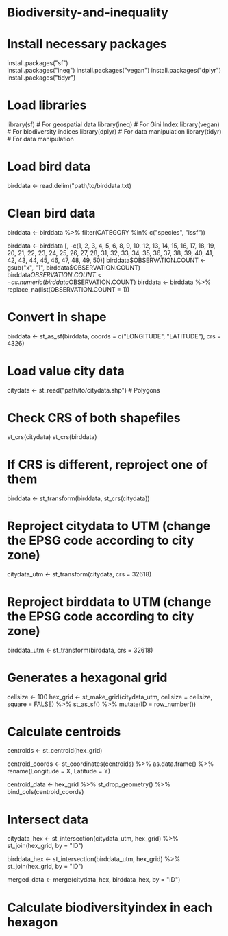 # Biodiversity-and-inequality

# Install necessary packages 
install.packages("sf")         
install.packages("ineq")
install.packages("vegan")
install.packages("dplyr")
install.packages("tidyr")

# Load libraries
library(sf)          # For geospatial data
library(ineq)        # For Gini Index
library(vegan)       # For biodiversity indices
library(dplyr)       # For data manipulation
library(tidyr)       # For data manipulation

# Load bird data
birddata <- read.delim("path/to/birddata.txt)

# Clean bird data
birddata <- birddata %>%
  filter(CATEGORY %in% c("species", "issf"))

birddata <- birddata [, -c(1, 2, 3, 4, 5, 6, 8, 9, 10, 12, 13, 14, 15, 16, 17, 18, 19, 20, 21, 22, 23, 24, 25, 26, 27, 28, 31, 32, 33, 34, 35, 36, 37, 38, 39, 40, 41, 42, 43, 44, 45, 46, 47, 48, 49, 50)]
birddata$OBSERVATION.COUNT <- gsub("x", "1", birddata$OBSERVATION.COUNT)
birddata$OBSERVATION.COUNT <- as.numeric(birddata$OBSERVATION.COUNT)
birddata <- birddata %>% replace_na(list(OBSERVATION.COUNT = 1))

# Convert in shape
birddata <- st_as_sf(birddata, coords = c("LONGITUDE", "LATITUDE"), crs = 4326)

# Load value city data
citydata <- st_read("path/to/citydata.shp") # Polygons

# Check CRS of both shapefiles
st_crs(citydata)
st_crs(birddata)

# If CRS is different, reproject one of them
birddata <- st_transform(birddata, st_crs(citydata))

# Reproject citydata to UTM (change the EPSG code according to city zone)
citydata_utm <- st_transform(citydata, crs = 32618)

# Reproject birddata to UTM (change the EPSG code according to city zone)
birddata_utm <- st_transform(birddata, crs = 32618)

# Generates a hexagonal grid
cellsize <- 100
hex_grid <- st_make_grid(citydata_utm, cellsize = cellsize, square = FALSE) %>% 
  st_as_sf() %>% 
  mutate(ID = row_number())

# Calculate centroids
centroids <- st_centroid(hex_grid)

centroid_coords <- st_coordinates(centroids) %>%
  as.data.frame() %>%
  rename(Longitude = X, Latitude = Y)
  
centroid_data <- hex_grid %>%
  st_drop_geometry() %>%  
  bind_cols(centroid_coords)  
  
# Intersect data  
citydata_hex <- st_intersection(citydata_utm, hex_grid) %>% 
  st_join(hex_grid, by = "ID")
  
birddata_hex <- st_intersection(birddata_utm, hex_grid) %>% 
  st_join(hex_grid, by = "ID")
  
merged_data <- merge(citydata_hex, birddata_hex, by = "ID")

# Calculate biodiversityindex in each hexagon
